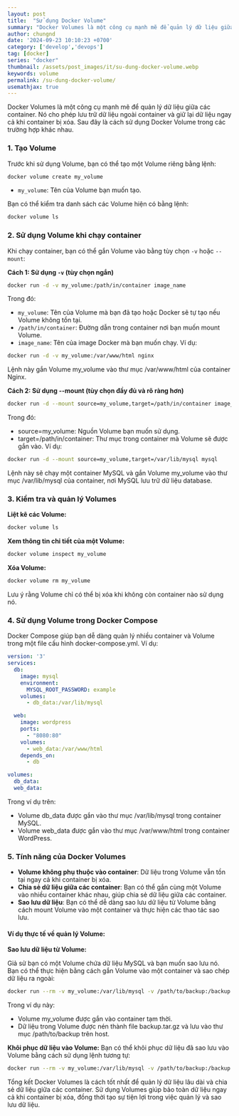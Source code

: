 ```yaml
---
layout: post
title:  "Sử dụng Docker Volume"
summary: "Docker Volumes là một công cụ mạnh mẽ để quản lý dữ liệu giữa các container."
author: chungnd
date: '2024-09-23 10:10:23 +0700'
category: ['develop','devops']
tag: [docker]
series: "docker"
thumbnail: /assets/post_images/it/su-dung-docker-volume.webp
keywords: volume
permalink: /su-dung-docker-volume/
usemathjax: true
---
```

Docker Volumes là một công cụ mạnh mẽ để quản lý dữ liệu giữa các container. Nó cho phép lưu trữ dữ liệu ngoài container và giữ lại dữ liệu ngay cả khi container bị xóa. Sau đây là cách sử dụng Docker Volume trong các trường hợp khác nhau.

### 1. Tạo Volume
Trước khi sử dụng Volume, bạn có thể tạo một Volume riêng bằng lệnh:

```bash
docker volume create my_volume
```
- `my_volume`: Tên của Volume bạn muốn tạo.

Bạn có thể kiểm tra danh sách các Volume hiện có bằng lệnh:

```bash
docker volume ls
```

### 2. Sử dụng Volume khi chạy container
Khi chạy container, bạn có thể gắn Volume vào bằng tùy chọn `-v` hoặc `--mount`:

**Cách 1: Sử dụng `-v` (tùy chọn ngắn)**
```bash
docker run -d -v my_volume:/path/in/container image_name
```
Trong đó:
- `my_volume`: Tên của Volume mà bạn đã tạo hoặc Docker sẽ tự tạo nếu Volume không tồn tại.
- `/path/in/container`: Đường dẫn trong container nơi bạn muốn mount Volume.
- `image_name`: Tên của image Docker mà bạn muốn chạy.
Ví dụ:

```bash
docker run -d -v my_volume:/var/www/html nginx
```
Lệnh này gắn Volume my_volume vào thư mục /var/www/html của container Nginx.

**Cách 2: Sử dụng --mount (tùy chọn đầy đủ và rõ ràng hơn)**
```bash
docker run -d --mount source=my_volume,target=/path/in/container image_name
```
Trong đó:
- source=my_volume: Nguồn Volume bạn muốn sử dụng.
- target=/path/in/container: Thư mục trong container mà Volume sẽ được gắn vào.
Ví dụ:

```bash
docker run -d --mount source=my_volume,target=/var/lib/mysql mysql
```
Lệnh này sẽ chạy một container MySQL và gắn Volume my_volume vào thư mục /var/lib/mysql của container, nơi MySQL lưu trữ dữ liệu database.

### 3. Kiểm tra và quản lý Volumes
**Liệt kê các Volume:**

```bash
docker volume ls
```

**Xem thông tin chi tiết của một Volume:**

```bash
docker volume inspect my_volume
```

**Xóa Volume:**

```bash
docker volume rm my_volume
```
Lưu ý rằng Volume chỉ có thể bị xóa khi không còn container nào sử dụng nó.

### 4. Sử dụng Volume trong Docker Compose
Docker Compose giúp bạn dễ dàng quản lý nhiều container và Volume trong một file cấu hình docker-compose.yml. Ví dụ:

```yaml
version: '3'
services:
  db:
    image: mysql
    environment:
      MYSQL_ROOT_PASSWORD: example
    volumes:
      - db_data:/var/lib/mysql

  web:
    image: wordpress
    ports:
      - "8080:80"
    volumes:
      - web_data:/var/www/html
    depends_on:
      - db

volumes:
  db_data:
  web_data:
```
Trong ví dụ trên:

- Volume db_data được gắn vào thư mục /var/lib/mysql trong container MySQL.
- Volume web_data được gắn vào thư mục /var/www/html trong container WordPress.

### 5. Tính năng của Docker Volumes
- **Volume không phụ thuộc vào container**: Dữ liệu trong Volume vẫn tồn tại ngay cả khi container bị xóa.
- **Chia sẻ dữ liệu giữa các container**: Bạn có thể gắn cùng một Volume vào nhiều container khác nhau, giúp chia sẻ dữ liệu giữa các container.
- **Sao lưu dữ liệu**: Bạn có thể dễ dàng sao lưu dữ liệu từ Volume bằng cách mount Volume vào một container và thực hiện các thao tác sao lưu.
   

#### Ví dụ thực tế về quản lý Volume:
**Sao lưu dữ liệu từ Volume:**

Giả sử bạn có một Volume chứa dữ liệu MySQL và bạn muốn sao lưu nó. Bạn có thể thực hiện bằng cách gắn Volume vào một container và sao chép dữ liệu ra ngoài:

```bash
docker run --rm -v my_volume:/var/lib/mysql -v /path/to/backup:/backup busybox tar czf /backup/backup.tar.gz /var/lib/mysql
```
Trong ví dụ này:

- Volume my_volume được gắn vào container tạm thời.
- Dữ liệu trong Volume được nén thành file backup.tar.gz và lưu vào thư mục /path/to/backup trên host.

**Khôi phục dữ liệu vào Volume:**
Bạn có thể khôi phục dữ liệu đã sao lưu vào Volume bằng cách sử dụng lệnh tương tự:

```bash
docker run --rm -v my_volume:/var/lib/mysql -v /path/to/backup:/backup busybox tar xzf /backup/backup.tar.gz -C /
```

Tổng kết
Docker Volumes là cách tốt nhất để quản lý dữ liệu lâu dài và chia sẻ dữ liệu giữa các container. Sử dụng Volumes giúp bảo toàn dữ liệu ngay cả khi container bị xóa, đồng thời tạo sự tiện lợi trong việc quản lý và sao lưu dữ liệu.